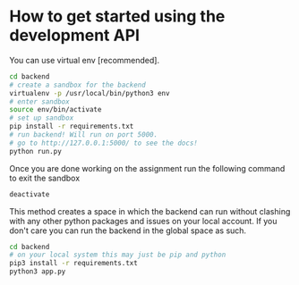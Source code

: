 # How to get started using the development API

You can use virtual env [recommended].

```bash
cd backend
# create a sandbox for the backend
virtualenv -p /usr/local/bin/python3 env
# enter sandbox
source env/bin/activate
# set up sandbox
pip install -r requirements.txt
# run backend! Will run on port 5000.
# go to http://127.0.0.1:5000/ to see the docs!
python run.py
```

Once you are done working on the assignment run the following
command to exit the sandbox

```bash
deactivate
```

This method creates a space in which the backend can run without
clashing with any other python packages and issues on your local account. If you don't care you can run the backend in the global space as such.

```bash
cd backend
# on your local system this may just be pip and python
pip3 install -r requirements.txt
python3 app.py
```
